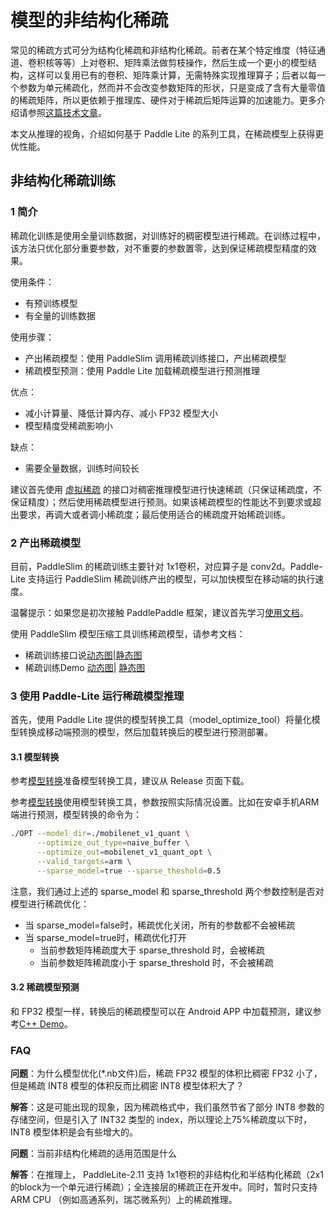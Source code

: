 # 模型的非结构化稀疏

常见的稀疏方式可分为结构化稀疏和非结构化稀疏。前者在某个特定维度（特征通道、卷积核等等）上对卷积、矩阵乘法做剪枝操作，然后生成一个更小的模型结构，这样可以复用已有的卷积、矩阵乘计算，无需特殊实现推理算子；后者以每一个参数为单元稀疏化，然而并不会改变参数矩阵的形状，只是变成了含有大量零值的稀疏矩阵，所以更依赖于推理库、硬件对于稀疏后矩阵运算的加速能力。更多介绍请参照[这篇技术文章](https://mp.weixin.qq.com/s/l__C5IOu3z7uQdcWKnViOw)。

本文从推理的视角，介绍如何基于 Paddle Lite 的系列工具，在稀疏模型上获得更优性能。

## 非结构化稀疏训练

### 1 简介

稀疏化训练是使用全量训练数据，对训练好的稠密模型进行稀疏。在训练过程中，该方法只优化部分重要参数，对不重要的参数置零，达到保证稀疏模型精度的效果。

使用条件：

- 有预训练模型
- 有全量的训练数据

使用步骤：

-  产出稀疏模型：使用 PaddleSlim 调用稀疏训练接口，产出稀疏模型
-  稀疏模型预测：使用 Paddle Lite 加载稀疏模型进行预测推理

优点：

-  减小计算量、降低计算内存、减小 FP32 模型大小
-  模型精度受稀疏影响小

缺点：

-  需要全量数据，训练时间较长

建议首先使用 [虚拟稀疏](https://github.com/PaddlePaddle/PaddleSlim/blob/develop/paddleslim/auto_compression/utils/prune_model.py#L12) 的接口对稠密推理模型进行快速稀疏（只保证稀疏度，不保证精度）；然后使用稀疏模型进行预测。如果该稀疏模型的性能达不到要求或超出要求，再调大或者调小稀疏度；最后使用适合的稀疏度开始稀疏训练。

### 2 产出稀疏模型

目前，PaddleSlim 的稀疏训练主要针对 1x1卷积，对应算子是 conv2d。Paddle-Lite 支持运行 PaddleSlim 稀疏训练产出的模型，可以加快模型在移动端的执行速度。

温馨提示：如果您是初次接触 PaddlePaddle 框架，建议首先学习[使用文档](https://www.paddlepaddle.org.cn/documentation/docs/zh/beginners_guide/index_cn.html)。

使用 PaddleSlim 模型压缩工具训练稀疏模型，请参考文档：
* 稀疏训练接口说[动态图](https://github.com/PaddlePaddle/PaddleSlim/blob/develop/docs/zh_cn/api_cn/dygraph/pruners/unstructured_pruner.rst)|[静态图](https://github.com/PaddlePaddle/PaddleSlim/blob/develop/docs/zh_cn/api_cn/static/prune/unstructured_prune_api.rst)
* 稀疏训练Demo [动态图](https://github.com/PaddlePaddle/PaddleSlim/tree/develop/demo/dygraph/unstructured_pruning)| [静态图](https://github.com/PaddlePaddle/PaddleSlim/tree/develop/demo/unstructured_prune)


### 3 使用 Paddle-Lite 运行稀疏模型推理

首先，使用 Paddle Lite 提供的模型转换工具（model_optimize_tool）将量化模型转换成移动端预测的模型，然后加载转换后的模型进行预测部署。

#### 3.1 模型转换

参考[模型转换](../user_guides/model_optimize_tool.md)准备模型转换工具，建议从 Release 页面下载。

参考[模型转换](../user_guides/model_optimize_tool.md)使用模型转换工具，参数按照实际情况设置。比如在安卓手机ARM端进行预测，模型转换的命令为：

```bash
./OPT --model_dir=./mobilenet_v1_quant \
      --optimize_out_type=naive_buffer \
      --optimize_out=mobilenet_v1_quant_opt \
      --valid_targets=arm \
      --sparse_model=true --sparse_theshold=0.5
```

注意，我们通过上述的 sparse_model 和 sparse_threshold 两个参数控制是否对模型进行稀疏优化：

 - 当 sparse_model=false时，稀疏优化关闭，所有的参数都不会被稀疏
 - 当 sparse_model=true时，稀疏优化打开
	 - 当前参数矩阵稀疏度大于 sparse_threshold 时，会被稀疏
	 - 当前参数矩阵稀疏度小于 sparse_threshold 时，不会被稀疏

#### 3.2 稀疏模型预测

和 FP32 模型一样，转换后的稀疏模型可以在 Android APP 中加载预测，建议参考[C++ Demo](./cpp_demo.md)。


### FAQ

**问题**：为什么模型优化(*.nb文件)后，稀疏 FP32 模型的体积比稠密 FP32 小了，但是稀疏 INT8 模型的体积反而比稠密 INT8 模型体积大了？

**解答**：这是可能出现的现象，因为稀疏格式中，我们虽然节省了部分 INT8 参数的存储空间，但是引入了 INT32 类型的 index，所以理论上75%稀疏度以下时，INT8 模型体积是会有些增大的。

**问题**：当前非结构化稀疏的适用范围是什么
  
**解答**：在推理上， PaddleLite-2.11 支持 1x1卷积的非结构化和半结构化稀疏（2x1 的block为一个单元进行稀疏）；全连接层的稀疏正在开发中。同时，暂时只支持 ARM CPU （例如高通系列，瑞芯微系列）上的稀疏推理。
